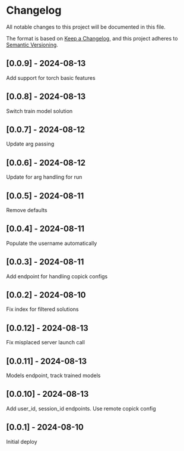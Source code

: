 # Changelog
All notable changes to this project will be documented in this file.

The format is based on [Keep a Changelog](https://keepachangelog.com/en/1.0.0/),
and this project adheres to [Semantic Versioning](https://semver.org/spec/v2.0.0.html).

## [0.0.9] - 2024-08-13
Add support for torch basic features

## [0.0.8] - 2024-08-13
Switch train model solution

## [0.0.7] - 2024-08-12
Update arg passing

## [0.0.6] - 2024-08-12
Update for arg handling for run

## [0.0.5] - 2024-08-11
Remove defaults

## [0.0.4] - 2024-08-11
Populate the username automatically

## [0.0.3] - 2024-08-11
Add endpoint for handling copick configs

## [0.0.2] - 2024-08-10
Fix index for filtered solutions

## [0.0.12] - 2024-08-13
Fix misplaced server launch call

## [0.0.11] - 2024-08-13
Models endpoint, track trained models

## [0.0.10] - 2024-08-13
Add user_id, session_id endpoints. Use remote copick config

## [0.0.1] - 2024-08-10
Initial deploy
